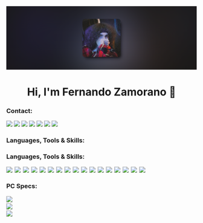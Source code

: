 <div align="left">
  <img  src="https://github.com/luisvallez/luisvallez/blob/e99171fd361727a338db2d232c215a97d1ea0ba7/foto.png">
</div>

<h1 align="center">
  Hi, I'm Fernando Zamorano 👋
</h1>

### Contact:
[<img src="https://img.shields.io/badge/Portfolio-%23000000.svg?&style=for-the-badge">](https://luisvallez.github.io/Portafolio/)
[<img src="https://img.shields.io/badge/Email-%237c5cff.svg?&style=for-the-badge&logo=twitter&logoColor=white">](mailto:FerCoding@proton.me)
[<img src="https://img.shields.io/badge/linkedin-%230077B5.svg?&style=for-the-badge&logo=linkedin&logoColor=white">](https://www.linkedin.com/in/fernandozamorano/)
[<img src="https://img.shields.io/badge/upwork-%2314a800.svg?&style=for-the-badge&logo=linkedin&logoColor=white">](https://www.upwork.com/freelancers/~018f53c4d4af7622df?mp_source=share)
[<img src="https://img.shields.io/badge/discord-%235662f5.svg?&style=for-the-badge&logo=Discord&logoColor=white">](discordapp.com/users/soyferxdd)
[<img src="https://img.shields.io/badge/instagram-%23ff3040.svg?&style=for-the-badge&logo=instagram&logoColor=white">](https://www.instagram.com/soyferxdd/)
[<img src="https://img.shields.io/badge/whatsapp-%2304be3c.svg?&style=for-the-badge">](https://wa.me/+526861072811)

### Languages, Tools & Skills:
### Languages, Tools & Skills:
<div style="display: flex; flex-wrap: wrap; gap: 6px; pointer-events: none;">
  <span><img src="https://img.shields.io/badge/HTML-%23e96228.svg?&style=for-the-badge"></span>
  <span><img src="https://img.shields.io/badge/JavaScript-%23efd81d.svg?&style=for-the-badge"></span>
  <span><img src="https://img.shields.io/badge/TypeScript-%232f74c0.svg?&style=for-the-badge"></span>
  <span><img src="https://img.shields.io/badge/CSS-%232862e9.svg?&style=for-the-badge"></span>
  <span><img src="https://img.shields.io/badge/Git-%23f05639.svg?&style=for-the-badge"></span>
  <span><img src="https://img.shields.io/badge/ExpressJS-%2300000.svg?&style=for-the-badge"></span>
  <span><img src="https://img.shields.io/badge/APIS-%239566fe.svg?&style=for-the-badge"></span>
  <span><img src="https://img.shields.io/badge/Python-%23417dac.svg?&style=for-the-badge"></span>
  <span><img src="https://img.shields.io/badge/React-%2358c4dc.svg?&style=for-the-badge"></span>
  <span><img src="https://img.shields.io/badge/ViteJS-%239566fe.svg?&style=for-the-badge"></span>
  <span><img src="https://img.shields.io/badge/NodeJS-%236fa660.svg?&style=for-the-badge"></span>
  <span><img src="https://img.shields.io/badge/ElectronJS-%238fd3e0.svg?&style=for-the-badge"></span>
  <span><img src="https://img.shields.io/badge/Bootstrap-%237417f6.svg?&style=for-the-badge"></span>
  <span><img src="https://img.shields.io/badge/MUI-%23006ad5.svg?&style=for-the-badge"></span>
  <span><img src="https://img.shields.io/badge/Tailwind-%2338bdf8.svg?&style=for-the-badge"></span>
  <span><img src="https://img.shields.io/badge/Figma-%230ac97f.svg?&style=for-the-badge"></span>
  <span><img src="https://img.shields.io/badge/Photoshop-%2337abff.svg?&style=for-the-badge"></span>
</div>


### PC Specs:
<div display="flex">
  <img src="https://img.shields.io/badge/windows-MSI%20z490%20Gaming%20Plus-%239566fe.svg?&style=for-the-badge&logo=windows&logoColor=white" /><br>
  <img src="https://img.shields.io/badge/intel-core%20i5%2010th-%230071C5.svg?&style=for-the-badge&logo=intel&logoColor=white" /><br>
  <img src="https://img.shields.io/badge/NVIDIA-GeForce%20RTX%205060%20Ti%20-%2376B900.svg?&style=for-the-badge&logo=nvidia&logoColor=white" />
</div>
